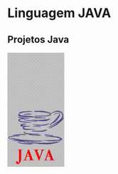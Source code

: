 # Linguagem JAVA
## Projetos Java


![Gif Java](https://github.com/AleAraujoCastro/JAVA/blob/master/Gif-Java.gif)
